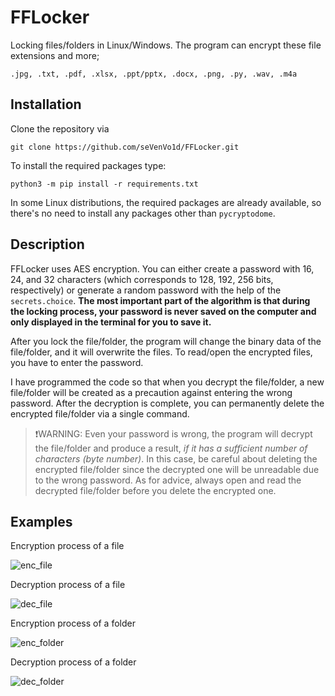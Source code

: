 # FFLocker

Locking files/folders in Linux/Windows. The program can encrypt these file extensions and more;

    .jpg, .txt, .pdf, .xlsx, .ppt/pptx, .docx, .png, .py, .wav, .m4a

## Installation

Clone the repository via

    git clone https://github.com/seVenVo1d/FFLocker.git

To install the required packages type:

    python3 -m pip install -r requirements.txt

In some Linux distributions, the required packages are already available, so there's no need to install any packages other than `pycryptodome`.

## Description

FFLocker uses AES encryption. You can either create a password with 16, 24, and 32 characters (which corresponds to 128, 192, 256 bits, respectively) or generate a random password with the help of the `secrets.choice`. **The most important part of the algorithm is that during the locking process, your password is never saved on the computer and only displayed in the terminal for you to save it.**

After you lock the file/folder, the program will change the binary data of the file/folder, and it will overwrite the files. To read/open the encrypted files, you have to enter the password.

I have programmed the code so that when you decrypt the file/folder, a new file/folder will be created as a precaution against entering the wrong password. After the decryption is complete, you can permanently delete the encrypted file/folder via a single command.

>:exclamation:WARNING: Even your password is wrong, the program will decrypt the file/folder and produce a result, *if it has a sufficient number of characters (byte number)*. In this case, be careful about deleting the encrypted file/folder since the decrypted one will be unreadable due to the wrong password. As for advice, always open and read the decrypted file/folder before you delete the encrypted one.

## Examples

Encryption process of a file

![enc_file](https://user-images.githubusercontent.com/45866787/193124480-0827db5a-3dc0-4e33-9c86-0972662f139b.png)

Decryption process of a file

![dec_file](https://user-images.githubusercontent.com/45866787/193124625-71160d5a-9f89-4f9f-a842-dadcc89399e5.png)

Encryption process of a folder

![enc_folder](https://user-images.githubusercontent.com/45866787/193124673-ce1f931a-848b-4d11-8a4f-945b917c839b.png)

Decryption process of a folder

![dec_folder](https://user-images.githubusercontent.com/45866787/193124688-11459f63-5d6d-45d5-88fb-aa732c9ea8c4.png)
